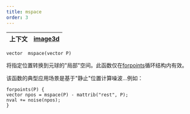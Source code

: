 ```yaml
---
title: mspace
order: 3
---
```

| 上下文 | [image3d](../contexts/image3d.html) |
| --- | --- |

`vector  mspace(vector P)`

将指定位置转换到元球的"局部"空间。此函数仅在[forpoints](forpoints.html)循环结构内有效。

该函数的典型应用场景是基于"静止"位置计算噪波...例如：

```vex
forpoints(P) {
vector npos = mspace(P) - mattrib("rest", P);
nval += noise(npos);
}

```
